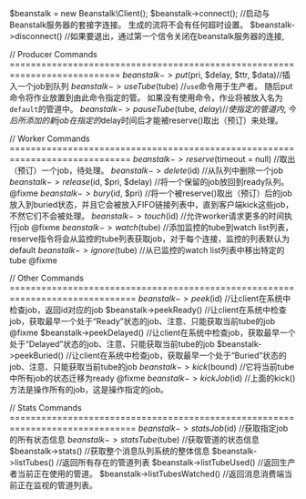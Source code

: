 

$beanstalk = new Beanstalk\Client();
$beanstalk->connect();   //启动与Beanstalk服务器的套接字连接。 生成的流将不会有任何超时设置。
$beanstalk->disconnect() //如果要退出，通过第一个信令关闭在beanstalk服务器的连接,

// Producer Commands ===========================================================================
$beanstalk->put($pri, $delay, $ttr, $data)//插入一个job到队列
$beanstalk->useTube($tube)                //`use`命令用于生产者。 随后put命令将作业放置到由此命令指定的管。 如果没有使用命令，作业将被放入名为`default`的管道中。
$beanstalk->pauseTube($tube, $delay)      //使指定的管道内, 今后所添加的新job在指定的$delay时间后才能被reserve()取出（预订）来处理。

// Worker Commands =============================================================================
$beanstalk->reserve($timeout = null)      //取出（预订）一个job，待处理。
$beanstalk->delete($id)                   //从队列中删除一个job
$beanstalk->release($id, $pri, $delay)    //将一个保留的job放回到ready队列。 @fixme
$beanstalk->bury($id, $pri)               //将一个被reserve()取出（预订）后的job放入到buried状态，并且它会被放入FIFO链接列表中，直到客户端kick这些job，不然它们不会被处理。
$beanstalk->touch($id)                    //允许worker请求更多的时间执行job @fixme
$beanstalk->watch($tube)                  //添加监控的tube到watch list列表，reserve指令将会从监控的tube列表获取job，对于每个连接，监控的列表默认为default
$beanstalk->ignore($tube)                 //从已监控的watch list列表中移出特定的tube @fixme

// Other Commands ==============================================================================
$beanstalk->peek($id)                     //让client在系统中检查job，返回id对应的job
$beanstalk->peekReady()                   //让client在系统中检查job，获取最早一个处于“Ready”状态的job、注意、只能获取当前tube的job
@fixme $beanstalk->peekDelayed()                 //让client在系统中检查job，获取最早一个处于“Delayed”状态的job、注意、只能获取当前tube的job
$beanstalk->peekBuried()                  //让client在系统中检查job，获取最早一个处于“Buried”状态的job、注意、只能获取当前tube的job
$beanstalk->kick($bound)                  //它将当前tube中所有job的状态迁移为ready @fixme
$beanstalk->kickJob($id)                  //上面的kick()方法是操作所有的job，这是操作指定的job。

// Stats Commands ==============================================================================
$beanstalk->statsJob($id)                 //获取指定job 的所有状态信息
$beanstalk->statsTube($tube)              //获取管道的状态信息
$beanstalk->stats()                       //获取整个消息队列系统的整体信息
$beanstalk->listTubes()                   //返回所有存在的管道列表
$beanstalk->listTubeUsed()                //返回生产者当前正在使用的管道。
$beanstalk->listTubesWatched()            //返回消息消费端当前正在监视的管道列表。
